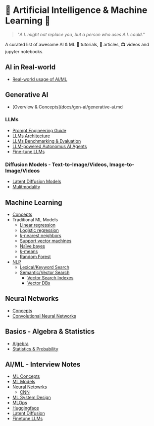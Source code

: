 # 🤖 Artificial Intelligence & Machine Learning 🧠

> "_A.I. might not replace you, but a person who uses A.I. could._"

A curated list of awesome AI & ML :orange_book: tutorials, :page_with_curl: articles, :tv: videos and jupyter notebooks.

## AI in Real-world

- [Real-world usage of AI/ML](docs/ai-in-real-world.md)

## Generative AI
- [Overview & Concepts](docs/gen-ai/generative-ai.md
### LLMs
- [Prompt Engineering Guide](docs/gen-ai/prompt-engineering-resources.md)
- [LLMs Architecture](docs/gen-ai/finetune-llms.md)
- [LLMs Benchmarking & Evaluation](docs/gen-ai/evaluation-metrics.md)
- [LLM-powered Autonomus AI Agents](docs/gen-ai/llm-powered-autonomous-ai-agents.md)
- [Fine-tune LLMs](docs/gen-ai/finetune-llms.md)
### Diffusion Models - Text-to-Image/Videos, Image-to-Image/Videos
- [Latent Diffusion Models](docs/gen-ai/latent-diffusion.md)
- [Mulitmodality](docs/multimodality/multimodality.md)

## Machine Learning
- [Concepts](docs/ml/ml-concepts.md)
- Traditional ML Models
  - [Linear regression](docs/ml/ml-algorithms.md)
  - [Logistic regression](docs/ml/ml-algorithms.md)
  - [k-nearest neighbors](docs/ml/ml-algorithms.md)
  - [Support vector machines](docs/ml/ml-algorithms.md)
  - [Naïve bayes](docs/ml/ml-algorithms.md)
  - [k-means](docs/ml/ml-algorithms.md)
  - [Random Forest](docs/ml/ml-algorithms.md)
- [NLP](https://github.com/venkataravuri/awesome-tech-articles-blogs/blob/master/topics/architecture-design/search.md)
  - [Lexical/Keyword Search](https://github.com/venkataravuri/awesome-tech-articles-blogs/blob/master/topics/architecture-design/search.md)
  - [Semantic/Vector Search](https://github.com/venkataravuri/awesome-tech-articles-blogs/blob/master/topics/architecture-design/search.md)
      - [Vector Search Indexes](docs/vector-search-index.md)
      - [Vector DBs](https://github.com/venkataravuri/ai-ml-models/blob/main/5-vector-db/Readme.md)
  
## Neural Networks
- [Concepts](docs/nn/nn-deeplearning.md)
- [Convolutional Neural Networks](docs/nn/cnn.md)

## Basics - Algebra & Statistics
- [Algebra](docs/stats/algebra.md)
- [Statistics & Probability](docs/stats/probability.md)

## AI/ML - Interview Notes
- [ML Concepts](docs/interview-notes/interview-notes.md)
- [ML Models](docs/interview-notes/models.md)
- [Neural Netowrks](docs/interview-notes/nn-notes.md)
  - [CNN](docs/interview-notes/cnn-interview-notes.md)
- [ML System Design](docs/interview-notes/system-design.md)
- [MLOps](docs/interview-notes/mlops.md)
- [Huggingface](docs/interview-notes/huggingface.md)
- [Latent Diffusion](docs/interview-notes/diffusion.md)
- [Finetune LLMs](docs/interview-notes/finetune.md)
